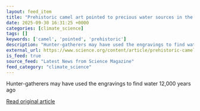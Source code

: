 ```yaml
---
layout: feed_item
title: "Prehistoric camel art pointed to precious water sources in the Arabian Desert"
date: 2025-09-30 16:31:25 +0000
categories: [climate_science]
tags: []
keywords: ['camel', 'pointed', 'prehistoric']
description: "Hunter-gatherers may have used the engravings to find water 12,000 years ago"
external_url: https://www.science.org/content/article/prehistoric-camel-art-pointed-precious-water-sources-arabian-desert
is_feed: true
source_feed: "Latest News from Science Magazine"
feed_category: "climate_science"
---
```


Hunter-gatherers may have used the engravings to find water 12,000 years ago

[Read original article](https://www.science.org/content/article/prehistoric-camel-art-pointed-precious-water-sources-arabian-desert)
